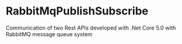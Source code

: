 # RabbitMqPublishSubscribe
Communication of two Rest APIs developed with .Net Core 5.0 with RabbitMQ message queue system
